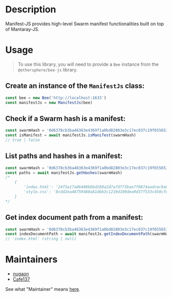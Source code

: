 # Description

Manifest-JS provides high-level Swarm manifest functionalities built on top of Mantaray-JS.

# Usage

> To use this library, you will need to provide a `Bee` instance from the `@ethersphere/bee-js` library.

## Create an instance of the `ManifestJs` class:

```js
const bee = new Bee('http://localhost:1633')
const manifestJs = new ManifestJs(bee)
```

## Check if a Swarm hash is a manifest:

```js
const swarmHash = '0d6378cb3ba46363e4369f1a0bd82803e3c17ec037c19f65565346a7e875aa66'
const isManifest = await manifestJs.isManifest(swarmHash)
// true | false
```

## List paths and hashes in a manifest:

```js
const swarmHash = '0d6378cb3ba46363e4369f1a0bd82803e3c17ec037c19f65565346a7e875aa66'
const paths = await manifestJs.getHashes(swarmHash)
/*
    {
        'index.html': '24f5a17a06408b66d280a2d7a7df73bae7f8074aadcec9a0313ac4b4203f7ffa',
        'style.css': '8cdd2ea48759480a81dbb3c1219d190dea9d37f533c450cfe4ab69faac4c401c'
    }
*/
```

## Get index document path from a manifest:

```js
const swarmHash = '0d6378cb3ba46363e4369f1a0bd82803e3c17ec037c19f65565346a7e875aa66'
const indexDocumentPath = await manifestJs.getIndexDocumentPath(swarmHash)
// 'index.html' (string | null)
```

# Maintainers

- [nugaon](https://github.com/nugaon)
- [Cafe137](https://github.com/Cafe137)

See what "Maintainer" means [here](https://github.com/ethersphere/repo-maintainer).
